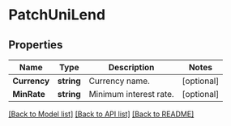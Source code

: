 # PatchUniLend

## Properties

Name | Type | Description | Notes
------------ | ------------- | ------------- | -------------
**Currency** | **string** | Currency name. | [optional] 
**MinRate** | **string** | Minimum interest rate. | [optional] 

[[Back to Model list]](../README.md#documentation-for-models) [[Back to API list]](../README.md#documentation-for-api-endpoints) [[Back to README]](../README.md)


